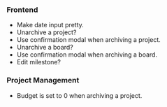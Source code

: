 ### Frontend

* Make date input pretty.
* Unarchive a project?
* Use confirmation modal when archiving a project.
* Unarchive a board?
* Use confirmation modal when archiving a board.
* Edit milestone?

### Project Management

* Budget is set to 0 when archiving a project.